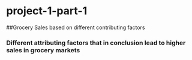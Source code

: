 # project-1-part-1
##Grocery Sales based on different contributing factors
### Different attributing factors that in conclusion lead to higher sales in grocery markets


